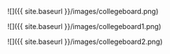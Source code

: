 
![]({{ site.baseurl }}/images/collegeboard.png)

![]({{ site.baseurl }}/images/collegeboard1.png)

![]({{ site.baseurl }}/images/collegeboard2.png)
